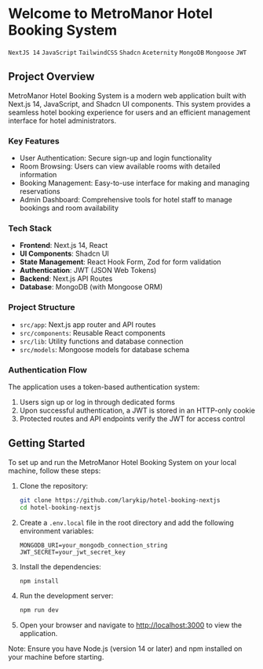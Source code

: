 # Welcome to MetroManor Hotel Booking System

`NextJS 14` `JavaScript` `TailwindCSS` `Shadcn` `Aceternity` `MongoDB` `Mongoose` `JWT`

## Project Overview

MetroManor Hotel Booking System is a modern web application built with Next.js 14, JavaScript, and Shadcn UI components. This system provides a seamless hotel booking experience for users and an efficient management interface for hotel administrators.

### Key Features

- User Authentication: Secure sign-up and login functionality
- Room Browsing: Users can view available rooms with detailed information
- Booking Management: Easy-to-use interface for making and managing reservations
- Admin Dashboard: Comprehensive tools for hotel staff to manage bookings and room availability

### Tech Stack

- **Frontend**: Next.js 14, React
- **UI Components**: Shadcn UI
- **State Management**: React Hook Form, Zod for form validation
- **Authentication**: JWT (JSON Web Tokens)
- **Backend**: Next.js API Routes
- **Database**: MongoDB (with Mongoose ORM)

### Project Structure

- `src/app`: Next.js app router and API routes
- `src/components`: Reusable React components
- `src/lib`: Utility functions and database connection
- `src/models`: Mongoose models for database schema

### Authentication Flow

The application uses a token-based authentication system:
1. Users sign up or log in through dedicated forms
2. Upon successful authentication, a JWT is stored in an HTTP-only cookie
3. Protected routes and API endpoints verify the JWT for access control

## Getting Started

To set up and run the MetroManor Hotel Booking System on your local machine, follow these steps:

1. Clone the repository:
   ```bash
   git clone https://github.com/larykip/hotel-booking-nextjs
   cd hotel-booking-nextjs
   ```

2. Create a `.env.local` file in the root directory and add the following environment variables:
   ```
   MONGODB_URI=your_mongodb_connection_string
   JWT_SECRET=your_jwt_secret_key
   ```

3. Install the dependencies:
   ```bash
   npm install
   ```

4. Run the development server:
   ```bash
   npm run dev
   ```

5. Open your browser and navigate to [http://localhost:3000](http://localhost:3000) to view the application.

Note: Ensure you have Node.js (version 14 or later) and npm installed on your machine before starting.
